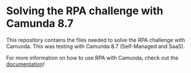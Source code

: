 # Solving the RPA challenge with Camunda 8.7

This repository contains the files needed to solve the RPA challenge with Camunda. This was testing with Camunda 8.7 (Self-Managed and SaaS).

For more information on how to use RPA with Camunda, check out the [documentation](https://docs.camunda.io/docs/components/rpa/overview/)!
